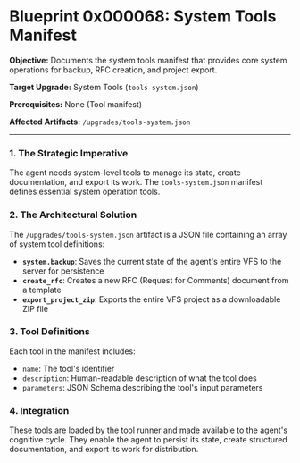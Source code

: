 # Blueprint 0x000068: System Tools Manifest

**Objective:** Documents the system tools manifest that provides core system operations for backup, RFC creation, and project export.

**Target Upgrade:** System Tools (`tools-system.json`)

**Prerequisites:** None (Tool manifest)

**Affected Artifacts:** `/upgrades/tools-system.json`

---

### 1. The Strategic Imperative

The agent needs system-level tools to manage its state, create documentation, and export its work. The `tools-system.json` manifest defines essential system operation tools.

### 2. The Architectural Solution

The `/upgrades/tools-system.json` artifact is a JSON file containing an array of system tool definitions:

- **`system.backup`**: Saves the current state of the agent's entire VFS to the server for persistence
- **`create_rfc`**: Creates a new RFC (Request for Comments) document from a template
- **`export_project_zip`**: Exports the entire VFS project as a downloadable ZIP file

### 3. Tool Definitions

Each tool in the manifest includes:
- `name`: The tool's identifier
- `description`: Human-readable description of what the tool does
- `parameters`: JSON Schema describing the tool's input parameters

### 4. Integration

These tools are loaded by the tool runner and made available to the agent's cognitive cycle. They enable the agent to persist its state, create structured documentation, and export its work for distribution.
